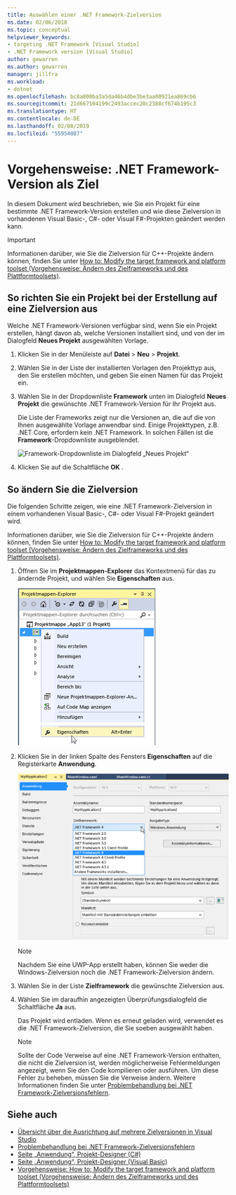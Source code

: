 ```yaml
---
title: Auswählen einer .NET Framework-Zielversion
ms.date: 02/06/2018
ms.topic: conceptual
helpviewer_keywords:
- targeting .NET Framework [Visual Studio]
- .NET Framework version [Visual Studio]
author: gewarren
ms.author: gewarren
manager: jillfra
ms.workload:
- dotnet
ms.openlocfilehash: bc8a808ba3a5da46b4dbe3be3aa00921ea869cb6
ms.sourcegitcommit: 21d667104199c2493accec20c2388cf674b195c3
ms.translationtype: HT
ms.contentlocale: de-DE
ms.lasthandoff: 02/08/2019
ms.locfileid: "55954087"
---
```

# <a name="how-to-target-a-version-of-the-net-framework"></a>Vorgehensweise: .NET Framework-Version als Ziel

In diesem Dokument wird beschrieben, wie Sie ein Projekt für eine bestimmte .NET Framework-Version erstellen und wie diese Zielversion in vorhandenen Visual Basic-, C#- oder Visual F#-Projekten geändert werden kann.

> [!IMPORTANT]
> Informationen darüber, wie Sie die Zielversion für C++-Projekte ändern können, finden Sie unter [How to: Modify the target framework and platform toolset (Vorgehensweise: Ändern des Zielframeworks und des Plattformtoolsets)](/cpp/build/how-to-modify-the-target-framework-and-platform-toolset).

## <a name="to-target-a-version-when-you-create-a-project"></a>So richten Sie ein Projekt bei der Erstellung auf eine Zielversion aus

Welche .NET Framework-Versionen verfügbar sind, wenn Sie ein Projekt erstellen, hängt davon ab, welche Versionen installiert sind, und von der im Dialogfeld **Neues Projekt** ausgewählten Vorlage.

1. Klicken Sie in der Menüleiste auf **Datei** > **Neu** > **Projekt**.

1. Wählen Sie in der Liste der installierten Vorlagen den Projekttyp aus, den Sie erstellen möchten, und geben Sie einen Namen für das Projekt ein.

1. Wählen Sie in der Dropdownliste **Framework** unten im Dialogfeld **Neues Projekt** die gewünschte .NET Framework-Version für Ihr Projekt aus.

    Die Liste der Frameworks zeigt nur die Versionen an, die auf die von Ihnen ausgewählte Vorlage anwendbar sind. Einige Projekttypen, z.B. .NET Core, erfordern kein .NET Framework. In solchen Fällen ist die **Framework**-Dropdownliste ausgeblendet.

    ![Framework-Dropdownliste im Dialogfeld „Neues Projekt“](media/vside-newproject-framework.png)

1. Klicken Sie auf die Schaltfläche **OK** .

## <a name="to-change-the-targeted-version"></a>So ändern Sie die Zielversion

Die folgenden Schritte zeigen, wie eine .NET Framework-Zielversion in einem vorhandenen Visual Basic-, C#- oder Visual F#-Projekt geändert wird.

Informationen darüber, wie Sie die Zielversion für C++-Projekte ändern können, finden Sie unter [How to: Modify the target framework and platform toolset (Vorgehensweise: Ändern des Zielframeworks und des Plattformtoolsets)](/cpp/build/how-to-modify-the-target-framework-and-platform-toolset).

1. Öffnen Sie im **Projektmappen-Explorer** das Kontextmenü für das zu ändernde Projekt, und wählen Sie **Eigenschaften** aus.

    ![Visual Studio Eigenschaften des Projektmappen-Explorer](../ide/media/vs_slnexplorer_properties.png)

1. Klicken Sie in der linken Spalte des Fensters **Eigenschaften** auf die Registerkarte **Anwendung**.

    ![Visual Studio, App-Eigenschaften, Registerkarte "Anwendung"](../ide/media/vs_slnexplorer_properties_applicationtab.png)

    > [!NOTE]
    > Nachdem Sie eine UWP-App erstellt haben, können Sie weder die Windows-Zielversion noch die .NET Framework-Zielversion ändern.

1. Wählen Sie in der Liste **Zielframework** die gewünschte Zielversion aus.

1. Wählen Sie im daraufhin angezeigten Überprüfungsdialogfeld die Schaltfläche **Ja** aus.

    Das Projekt wird entladen. Wenn es erneut geladen wird, verwendet es die .NET Framework-Zielversion, die Sie soeben ausgewählt haben.

    > [!NOTE]
    > Sollte der Code Verweise auf eine .NET Framework-Version enthalten, die nicht die Zielversion ist, werden möglicherweise Fehlermeldungen angezeigt, wenn Sie den Code kompilieren oder ausführen. Um diese Fehler zu beheben, müssen Sie die Verweise ändern. Weitere Informationen finden Sie unter [Problembehandlung bei .NET Framework-Zielversionsfehlern](../msbuild/troubleshooting-dotnet-framework-targeting-errors.md).

## <a name="see-also"></a>Siehe auch

- [Übersicht über die Ausrichtung auf mehrere Zielversionen in Visual Studio](../ide/visual-studio-multi-targeting-overview.md)
- [Problembehandlung bei .NET Framework-Zielversionsfehlern](../msbuild/troubleshooting-dotnet-framework-targeting-errors.md)
- [Seite „Anwendung“, Projekt-Designer (C#)](../ide/reference/application-page-project-designer-csharp.md)
- [Seite „Anwendung“, Projekt-Designer (Visual Basic)](../ide/reference/application-page-project-designer-visual-basic.md)
- [Vorgehensweise: How to: Modify the target framework and platform toolset (Vorgehensweise: Ändern des Zielframeworks und des Plattformtoolsets)](/cpp/build/how-to-modify-the-target-framework-and-platform-toolset)
